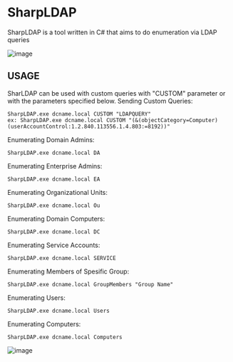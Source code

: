 # SharpLDAP
SharpLDAP is a tool written in C# that aims to do enumeration via LDAP queries

![image](https://user-images.githubusercontent.com/48562581/202248870-90ccb30f-3df0-4591-bd0f-18e86068e729.png)

## USAGE

SharLDAP can be used with custom queries with "CUSTOM" parameter or with the parameters specified below.
Sending Custom Queries:
```
SharpLDAP.exe dcname.local CUSTOM "LDAPQUERY" 
ex: SharpLDAP.exe dcname.local CUSTOM "(&(objectCategory=Computer)(userAccountControl:1.2.840.113556.1.4.803:=8192))"
```
Enumerating Domain Admins:<br>
```
SharpLDAP.exe dcname.local DA
```
Enumerating Enterprise Admins:<br>
```
SharpLDAP.exe dcname.local EA
```
Enumerating Organizational Units:<br>
```
SharpLDAP.exe dcname.local Ou
```
Enumerating Domain Computers:<br>
```
SharpLDAP.exe dcname.local DC
```
Enumerating Service Accounts:<br>
```
SharpLDAP.exe dcname.local SERVICE
```
Enumerating Members of Spesific Group:<br>
```
SharpLDAP.exe dcname.local GroupMembers "Group Name"
```
Enumerating Users:<br>
```
SharpLDAP.exe dcname.local Users
```
Enumerating Computers:<br>
```
SharpLDAP.exe dcname.local Computers
```

![image](https://user-images.githubusercontent.com/48562581/205728693-840a87e6-eaec-4757-92b0-3206f6852de1.png)

